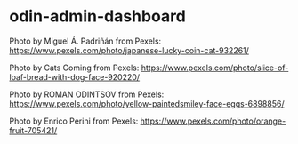 # odin-admin-dashboard

Photo by Miguel Á. Padriñán from Pexels: https://www.pexels.com/photo/japanese-lucky-coin-cat-932261/

Photo by Cats Coming from Pexels: https://www.pexels.com/photo/slice-of-loaf-bread-with-dog-face-920220/

Photo by ROMAN ODINTSOV from Pexels: https://www.pexels.com/photo/yellow-paintedsmiley-face-eggs-6898856/

Photo by Enrico Perini from Pexels: https://www.pexels.com/photo/orange-fruit-705421/